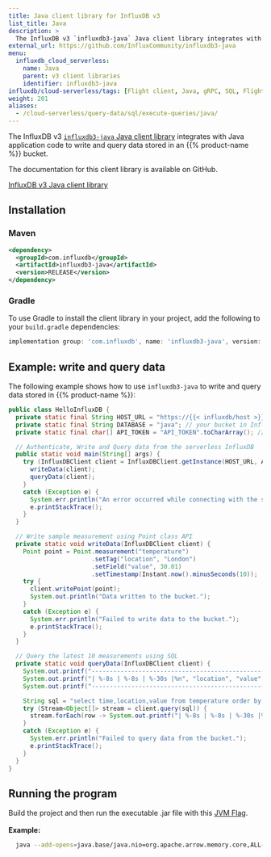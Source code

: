 ```yaml
---
title: Java client library for InfluxDB v3
list_title: Java
description: >
  The InfluxDB v3 `influxdb3-java` Java client library integrates with application code to write and query data stored in an InfluxDB Cloud Serverless bucket.
external_url: https://github.com/InfluxCommunity/influxdb3-java
menu:
  influxdb_cloud_serverless:
    name: Java
    parent: v3 client libraries
    identifier: influxdb3-java
influxdb/cloud-serverless/tags: [Flight client, Java, gRPC, SQL, Flight SQL, client libraries]
weight: 201
aliases:
  - /cloud-serverless/query-data/sql/execute-queries/java/
---
```


The InfluxDB v3 [`influxdb3-java` Java client library](https://github.com/InfluxCommunity/influxdb3-java) integrates with Java application code
to write and query data stored in an {{% product-name %}} bucket.

The documentation for this client library is available on GitHub.

<a href="https://github.com/InfluxCommunity/influxdb3-java" target="_blank" class="btn github">InfluxDB v3 Java client library</a>

## Installation

### Maven

```xml
<dependency>
  <groupId>com.influxdb</groupId>
  <artifactId>influxdb3-java</artifactId>
  <version>RELEASE</version>
</dependency>
```

### Gradle

To use Gradle to install the client library in your project, add the following to your `build.gradle` dependencies:

```groovy
implementation group: 'com.influxdb', name: 'influxdb3-java', version: 'latest.release'
```

## Example: write and query data

The following example shows how to use `influxdb3-java` to write and query data stored in {{% product-name %}}:

```java
public class HelloInfluxDB {
  private static final String HOST_URL = "https://{{< influxdb/host >}}";
  private static final String DATABASE = "java"; // your bucket in InfluxDB Cloud Serverless
  private static final char[] API_TOKEN = "API_TOKEN".toCharArray(); // Avoid hard-coding API_TOKEN in production. It is present in the cloud portal.

  // Authenticate, Write and Query data from the serverless InfluxDB
  public static void main(String[] args) {
    try (InfluxDBClient client = InfluxDBClient.getInstance(HOST_URL, API_TOKEN, DATABASE)) {
      writeData(client);
      queryData(client);
    }
    catch (Exception e) {
      System.err.println("An error occurred while connecting with the serverless InfluxDB!");
      e.printStackTrace();
    }
  }

  // Write sample measurement using Point class API
  private static void writeData(InfluxDBClient client) {
    Point point = Point.measurement("temperature")
                       .setTag("location", "London")
                       .setField("value", 30.01)
                       .setTimestamp(Instant.now().minusSeconds(10));
    try {
      client.writePoint(point);
      System.out.println("Data written to the bucket.");
    }
    catch (Exception e) {
      System.err.println("Failed to write data to the bucket.");
      e.printStackTrace();
    }
  }

  // Query the latest 10 measurements using SQL
  private static void queryData(InfluxDBClient client) {
    System.out.printf("--------------------------------------------------------%n");
    System.out.printf("| %-8s | %-8s | %-30s |%n", "location", "value", "time");
    System.out.printf("--------------------------------------------------------%n");

    String sql = "select time,location,value from temperature order by time desc limit 10";
    try (Stream<Object[]> stream = client.query(sql)) {
      stream.forEach(row -> System.out.printf("| %-8s | %-8s | %-30s |%n", row[1], row[2], row[0]));
    }
    catch (Exception e) {
      System.err.println("Failed to query data from the bucket.");
      e.printStackTrace();
    }
  }
}
```
## Running the program

Build the project and then run the executable .jar file with this [JVM Flag](https://arrow.apache.org/docs/java/install.html). 
<br/><br/> 
**Example:**
```sh
  java --add-opens=java.base/java.nio=org.apache.arrow.memory.core,ALL-UNNAMED -jar target/{your-jar-file}.jar
```
